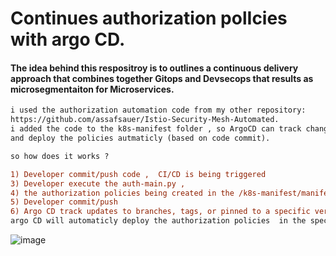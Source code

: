 # Continues authorization polIcies with argo CD.

####  The idea behind this respositroy is to outlines a continuous delivery approach that combines together Gitops and Devsecops that results as microsegmentaiton for Microservices. 

```diff
i used the authorization automation code from my other repository: 
https://github.com/assafsauer/Istio-Security-Mesh-Automated.
i added the code to the k8s-manifest folder , so ArgoCD can track changes in the manifest 
and deploy the policies autmaticly (based on code commit).

so how does it works ?

1) Developer commit/push code ,  CI/CD is being triggered 
3) Developer execute the auth-main.py ,
4) the authorization policies being created in the /k8s-manifest/manifest/auth folder 
5) Developer commit/push 
6) Argo CD track updates to branches, tags, or pinned to a specific version of manifests at a Git commit. 
argo CD will automaticly deploy the authorization policies  in the specified target environments/namespec. 
```

![image](https://user-images.githubusercontent.com/22165556/128159514-bf37e9e6-14a6-44a6-9a8e-20e8f402213e.png)
